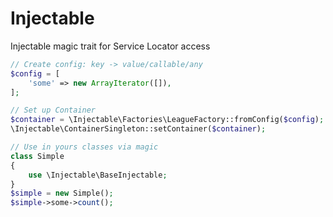 # Injectable
Injectable magic trait for Service Locator access

```php
// Create config: key -> value/callable/any
$config = [
    'some' => new ArrayIterator([]),
];

// Set up Container
$container = \Injectable\Factories\LeagueFactory::fromConfig($config);
\Injectable\ContainerSingleton::setContainer($container);

// Use in yours classes via magic
class Simple
{
    use \Injectable\BaseInjectable;
}
$simple = new Simple();
$simple->some->count();
```

